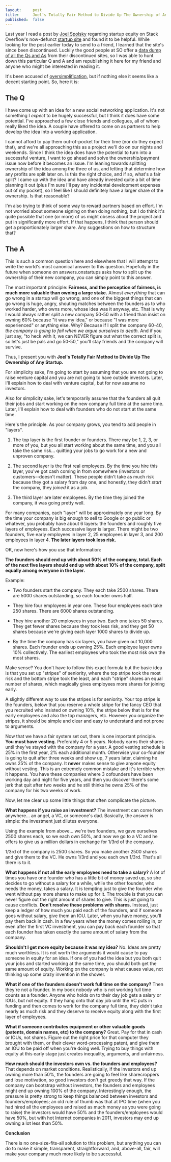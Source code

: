```yaml
---
layout:     post
title:      Joel’s Totally Fair Method to Divide Up The Ownership of Any Startup
published:  false
---
```


Last year I read a post by [Joel Spolsky](http://www.joelonsoftware.com/) regarding startup equity on Stack Overflow's now-defunct [startup site](http://area51.stackexchange.com/proposals/6243/startup-business#23326) and found it to be helpful. While looking for the post earlier today to send to a friend, I learned that the site's since been discontinued. Luckily the good people at SO offer a [data dump of all the Qs and As](http://cdn.sstatic.net/area51/datadumps/122013%20Answers%20Onstartups.zip) from their discontinued sites, so I was able to hunt down this particular Q and A and am republishing it here for my friend and anyone who might be interested in reading it.

It's been accused of [oversimplification](http://www.danshapiro.com/blog/2011/04/startup-cofounder-equity-split/), but if nothing else it seems like a decent starting point. So, here it is:

The Q
-----
I have come up with an idea for a new social networking application. It's not something I *expect* to be hugely successful, but I think it does have some potential. I've approached a few close friends and collegues, all of whom really liked the idea. A couple have offered to come on as partners to help develop the idea into a working application. 

I cannot afford to pay them out-of-pocket for their time (nor do they expect that), and we're all approaching this as a project we'll do on our nights and weekends. Since I think the idea does have the potential to turn into a successful venture, I want to go ahead and solve the ownership/payment issue now before it becomes an issue. I'm leaning towards splitting ownership of the idea among the three of us, and letting that determine how any profits are split later on. Is this the right choice, and if so, what's a fair split? I came up with the idea and have already invested quite a bit of time planning it out (plus I'm sure I'll pay any incidental development expenses out of my pocket), so I feel like I should definitely have a larger share of the ownership. Is that reasonable?

I'm also trying to think of some way to reward partners based on effort. I'm not worried about someone signing on then doing nothing, but I do think it's quite possible that one (or more) of us might obsess about the project and put in significantly more effort. If that happens, I think that person should get a proportionately larger share. Any suggestions on how to structure that? 

The A
-----
This is such a common question here and elsewhere that I will attempt to write the world's most canonical answer to this question. Hopefully in the future when someone on answers.onstartups asks how to split up the ownership of their new company, you can simply point to this answer.

The most important principle: **Fairness, and the perception of fairness, is much more valuable than owning a large stake.** Almost *everything* that can go wrong in a startup will go wrong, and one of the biggest things that can go wrong is huge, angry, shouting matches between the founders as to who worked harder, who owns more, whose idea was it anyway, etc. That is why I would always rather split a new company 50-50 with a friend than insist on owning 60% because "it was my idea," or because "I was more experienced" or anything else. Why? Because if I split the company 60-40, *the company is going to fail when we argue ourselves to death.* And if you just say, "to heck with it, we can NEVER figure out what the correct split is, so let's just be pals and go 50-50," you'll stay friends and the company will survive.

Thus, I present you with **Joel's Totally Fair Method to Divide Up The Ownership of Any Startup.**

For simplicity sake, I'm going to start by assuming that you are not going to raise venture capital and you are not going to have outside investors. Later, I'll explain how to deal with venture capital, but for now assume no investors.

Also for simplicity sake, let's temporarily assume that the founders all quit their jobs and start working on the new company full time at the same time. Later, I'll explain how to deal with founders who do not start at the same time.

Here's the principle. As your company grows, you tend to add people in "layers".

1.  The top layer is the first founder or founders. There may be 1, 2, 3, or more of you, but you all start working about the same time, and you all take the same risk... quitting your jobs to go work for a new and unproven company.

2.  The second layer is the first real employees. By the time you hire this layer, you've got cash coming in from somewhere (investors or customers--doesn't matter). These people didn't take as much risk because they got a salary from day one, and honestly, they didn't *start* the company, they *joined* it as a job.

3.  The third layer are later employees. By the time they joined the company, it was going pretty well.

For many companies, each "layer" will be approximately one year long. By the time your company is big enough to sell to Google or go public or whatever, you probably have about 6 layers: the founders and roughly five layers of employees. Each successive layer is larger. There might be two founders, five early employees in layer 2, 25 employees in layer 3, and 200 employees in layer 4. **The later layers took less risk.**

OK, now here's how you use that information:

**The founders should end up with about 50% of the company, total. Each of the next five layers should end up with about 10% of the company, split equally among everyone in the layer.**

Example: 

*   Two founders start the company. They each take 2500 shares. There are 5000 shares outstanding, so each founder owns half.

*   They hire four employees in year one. These four employees each take 250 shares. There are 6000 shares outstanding.

*   They hire another 20 employees in year two. Each one takes 50 shares. They get fewer shares because they took less risk, and they get 50 shares because we're giving each layer 1000 shares to divide up.

*   By the time the company has six layers, you have given out 10,000 shares. Each founder ends up owning 25%. Each employee layer owns 10% collectively. The earliest employees who took the most risk own the most shares.

Make sense? You don't have to follow this exact formula but the basic idea is that you set up "stripes" of seniority, where the top stripe took the most risk and the bottom stripe took the least, and each "stripe" shares an equal number of shares, which magically gives employees more shares for joining early.

A slightly different way to use the stripes is for seniority. Your top stripe is the founders, below that you reserve a whole stripe for the fancy CEO that you recruited who insisted on owning 10%, the stripe below that is for the early employees and also the top managers, etc. However you organize the stripes, it should be simple and clear and easy to understand and not prone to arguments.

Now that we have a fair system set out, there is one important principle. **You must have vesting.** Preferably 4 or 5 years. Nobody earns their shares until they've stayed with the company for a year. A good vesting schedule is 25% in the first year, 2% each additional month. Otherwise your co-founder is going to quit after three weeks and show up, 7 years later, claiming he owns 25% of the company. It **never** makes sense to give anyone equity without vesting. This is an extremely common mistake and it's terrible when it happens. You have these companies where 3 cofounders have been working day and night for five years, and then you discover there's some jerk that quit after two weeks and he still thinks he owns 25% of the company for his two weeks of work.

Now, let me clear up some little things that often complicate the picture.

**What happens if you raise an investment?** The investment can come from anywhere... an angel, a VC, or someone's dad. Basically, the answer is simple: the investment just dilutes everyone.

Using the example from above... we're two founders, we gave ourselves 2500 shares each, so we each own 50%, and now we go to a VC and he offers to give us a million dollars in exchange for 1/3rd of the company.

1/3rd of the company is 2500 shares. So you make another 2500 shares and give them to the VC. He owns 1/3rd and you each own 1/3rd. That's all there is to it.

**What happens if not all the early employees need to take a salary?** A lot of times you have one founder who has a little bit of money saved up, so she decides to go without a salary for a while, while the other founder, who needs the money, takes a salary. It is tempting just to give the founder who went without pay more shares to make up for it. The trouble is that you can never figure out the right amount of shares to give. This is just going to cause conflicts. **Don't resolve these problems with shares.** Instead, just keep a ledger of how much you paid each of the founders, and if someone goes without salary, give them an IOU. Later, when you have money, you'll pay them back in cash. In a few years when the money comes rolling in, or even after the first VC investment, you can pay back each founder so that each founder has taken exactly the same amount of salary from the company.

**Shouldn't I get more equity because it was my idea?** No. Ideas are pretty much worthless. It is not worth the arguments it would cause to pay someone in equity for an idea. If one of you had the idea but you both quit your jobs and started working at the same time, you should both get the same amount of equity. Working on the company is what causes value, not thinking up some crazy invention in the shower.

**What if one of the founders doesn't work full time on the company?** Then they're not a founder. In my book nobody who is not working full time counts as a founder. Anyone who holds on to their day job gets a salary or IOUs, but not equity. If they hang onto that day job until the VC puts in funding and then comes to work for the company full time, they didn't take nearly as much risk and they deserve to receive equity along with the first layer of employees.

**What if someone contributes equipment or other valuable goods (patents, domain names, etc) to the company?** Great. Pay for that in cash or IOUs, not shares. Figure out the right price for that computer they brought with them, or their clever word-processing patent, and give them an IOU to be paid off when you're doing well. Trying to buy things with equity at this early stage just creates inequality, arguments, and unfairness.

**How much should the investors own vs. the founders and employees?** That depends on market conditions. Realistically, if the investors end up owning more than 50%, the founders are going to feel like sharecroppers and lose motivation, so good investors don't get greedy that way. If the company can bootstrap without investors, the founders and employees might end up owning 100% of the company. Interestingly enough, the pressure is pretty strong to keep things balanced between investors and founders/employees; an old rule of thumb was that at IPO time (when you had hired all the employees and raised as much money as you were going to raise) the investors would have 50% and the founders/employees would have 50%, but with hot Internet companies in 2011, investors may end up owning a lot less than 50%.

**Conclusion**

There is no one-size-fits-all solution to this problem, but anything you can do to make it simple, transparent, straightforward, and, above-all, fair, will make your company much more likely to be successful.
